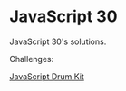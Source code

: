 # JavaScript 30
JavaScript 30's solutions.

Challenges:

[JavaScript Drum Kit](https://mutheusalmeida.github.io/js30/javascript-drum-kit/)
